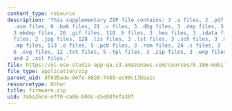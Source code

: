 ```yaml
---
content_type: resource
description: 'This supplementary ZIP file contains: 3 .a files, 2 .pdf files, 180
  .asm files, 6 .bak files, 21 .c files, 3 .dbg files, 3 .dep files, 3 link files,
  3 mkdep files, 26 .gif files, 118 .h files, 3 .hex files, 3 .idata files, 98 .inc
  files, 2 .jpg files, 128 .lis files, 3 .lst files, 3 .sch files, 3 .mk files, 3
  .mp files, 113 .o files, 5 .pcb files, 3 .rom files, 24 .s files, 3 .soc files,
  6 .svg files, 12 .txt files, 5 .tpl files, 3 .zip files, 3 .wnp files, 7 .xml files,
  and 2 .xsl files.'
file: https://ol-ocw-studio-app-qa.s3.amazonaws.com/courses/6-186-mobile-autonomous-systems-laboratory-january-iap-2005/7aba26ceeff0ca86b0dce5e88fefa38f_firmware.zip
file_type: application/zip
parent_uid: df8d5ade-86fe-8828-7465-ec98c13bba1c
resourcetype: Other
title: firmware.zip
uid: 7aba26ce-eff0-ca86-b0dc-e5e88fefa38f
---
```

